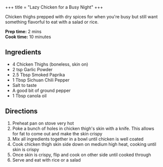 +++
title = "Lazy Chicken for a Busy Night"
+++

Chicken thighs prepped with dry spices for when you're busy but still want something flavorful to eat with a salad or rice.

**Prep time:** 2 mins \
**Cook time:** 10 minutes

## Ingredients
- 4 Chicken Thighs (boneless, skin on)
- 2 tsp Garlic Powder
- 2.5 Tbsp Smoked Paprika
- 1 Tbsp Sichuan Chili Pepper
- Salt to taste
- A good bit of ground pepper
- 1 Tbsp canola oil

## Directions
1. Preheat pan on stove very hot
2. Poke a bunch of holes in chicken thigh's skin with a knife. This allows for fat to come out and make the skin crispy
3. Mix all ingredients together in a bowl until chicken is well coated
4. Cook chicken thigh skin side down on medium high heat, cooking until skin is crispy
5. Once skin is crispy, flip and cook on other side until cooked through
6. Serve and eat with rice or a salad